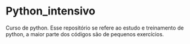 # Python_intensivo
Curso de python.
Esse repositório se refere ao estudo e treinamento de python,
a maior parte dos códigos são de pequenos exercícios.
